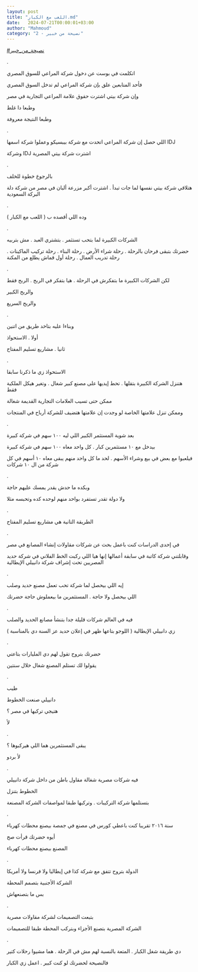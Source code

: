 ```yaml
---
layout: post
title: "اللعب مع الكبار.md"
date:   2024-07-21T00:00:01+03:00
author: "Mahmoud"
category: "2 - نصيحة من خبير"
---
```

[<u>\#نصيحة_من_خبير</u>](https://www.facebook.com/hashtag/%D9%86%D8%B5%D9%8A%D8%AD%D8%A9_%D9%85%D9%86_%D8%AE%D8%A8%D9%8A%D8%B1?__eep__=6&__cft__%5b0%5d=AZXmHHBckB_qRjp4ez_Hi6lkl7oVa71R2_EbKlr-5Ql9FusvFj9PiGALrN3xHNS13VTdl9zXEAkjS8naycGYA7wyp4LJQFjMbQPU4jef-RGQY7epInLcx1jVEoAFp2SpV91AwZJyUjHpWvJImWRACliPO8jNgWrkR8MGMy5uGyAOUQsTUIcVQJCasExdRCVzE_8&__tn__=*NK-R)

.

اتكلمت في بوست عن دخول شركة المراعي للسوق المصري

فأحد المتابعين علق بإن شركة المراعي لم تدخل السوق
المصري

وإن شركة بيتي اشترت حقوق علامة المراعي التجارية في
مصر

وطبعا دا غلط

وطبعا النتيجة معروفة

.

اللي حصل إن شركة المراعي اتحدت مع شركة بيبسيكو وعملوا
شركة اسمها IDJ

وشركة IDJ اشترت شركة بيتي
المصرية

.

بالرجوع خطوة للخلف

هتلاقي شركة بيتي نفسها لما جات تبدأ . اشترت أكبر مزرعة
ألبان في مصر من شركة دلة البركة السعودية

.

وده اللي أقصده ب ( اللعب مع الكبار )

.

الشركات الكبيرة لما بتحب تستثمر . بتشتري العبد . مش
بتربيه

حضرتك بتبقى فرحان بالرحلة . رحلة شراء الأرض . رحلة
البناء . رحلة تركيب الماكينات . رحلة تدريب العمال . رحلة أول قماش يطلع
من المكنة

.

لكن الشركات الكبيرة ما بتفكرش في الرحلة . هيا بتفكر في
الربح . الربح فقط

والربح الكبير

والربح السريع

.

وبناءا عليه بتاخد طريق من اتنين

أولا . الاستحواذ

ثانيا . مشاريع تسليم المفتاح

.

الاستحواذ زي ما ذكرنا سابقا

هتنزل الشركة الكبيرة بتقلها . تحط إيديها على مصنع كبير
شغال . وتغير هيكل الملكية فقط

ممكن حتى تسيب العلامات التجارية القديمة شغالة

وممكن تنزل علامتها الخاصة لو وجدت إن علامتها هتضيف
للشركة أرباح في المنتجات

.

بعد شوية المستثمر الكبير اللي ليه ١٠٠ سهم في شركة
كبيرة

بيدخل مع ١٠ مستثمرين كبار . كل واحد معاه ١٠٠ سهم في شركة
كبيرة

فيلعبوا مع بعض في بيع وشراء الأسهم . لحد ما كل واحد منهم
يبقى معاه ١٠ أسهم في كل شركة من ال ١٠ شركات

.

وبكده ما حدش يقدر يمسك عليهم حاجة

ولا دولة تقدر تستفرد بواحد منهم لوحده كده وتحبسه
مثلا

.

الطريقة التانية هي مشاريع تسليم المفتاح

.

في إحدى الدراسات كنت باعمل بحث عن شركات مقاولات إنشاء
المصانع في مصر

وقابلتني شركة كاتبة في سابقة أعمالها إنها هيا اللي ركبت
الخط الفلاني في شركة حديد المصريين تحت إشراف شركة دانييلي
الإيطالية

.

إيه اللي بيحصل لما شركة تحب تعمل مصنع حديد وصلب

اللي بيحصل ولا حاجة . المستثمرين ما بيعملوش حاجة
حضرتك

.

فيه في العالم شركات قليلة جدا بتنشأ مصانع الحديد
والصلب

زي دانييلي الإيطالية ( اللوجو بتاعها ظهر في إعلان حديد
عز السنة دي بالمناسبة )

.

حضرتك بتروح تقول لهم دي المليارات بتاعتي

يقولوا لك تستلم المصنع شغال خلال سنتين

.

طيب

دانييلي صنعت الخطوط

هتيجي تركبها في مصر ؟

لأ

.

يبقى المستثمرين هما اللي هيركبوها ؟

لأ بردو

.

فيه شركات مصرية شغالة مقاول باطن من داخل شركة
دانييلي

الخطوط بتنزل

بتستلمها شركة التركيبات . وتركبها طبقا لمواصفات الشركة
المصنعة

.

سنة ٢٠١٦ تقريبا كنت باعطي كورس في مصنع في جمصة بيصنع
محطات كهرباء

أيوه حضرتك قرأت صح

المصنع بيصنع محطات كهرباء

.

الدولة بتروح تتفق مع شركة كذا في إيطاليا ولا فرنسا ولا
أمريكا

الشركة الأجنبية بتصمم المحطة

بس ما بتصنعهاش

.

بتبعت التصميمات لشركة مقاولات مصرية

الشركة المصرية بتصنع الأجزاء وبتركب المحطة طبقا
للتصميمات

.

دي طريقة شغل الكبار . المتعة بالنسبة لهم مش في الرحلة .
هما مشيوا رحلات كتير

فالنصيحة لحضرتك لو كنت كبير . اعمل زي الكبار
